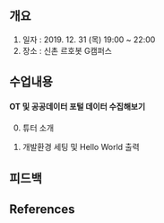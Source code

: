 ## 개요
1. 일자 : 2019. 12. 31 (목) 19:00 ~ 22:00
2. 장소 : 신촌 르호봇 G캠퍼스

## 수업내용
#### OT 및 공공데이터 포털 데이터 수집해보기
0. 튜터 소개

1. 개발환경 세팅 및 Hello World 출력

## 피드백

## References
